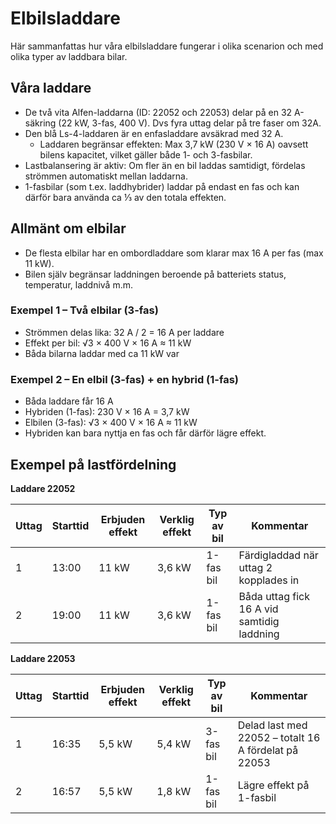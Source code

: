 # Elbilsladdare

Här sammanfattas hur våra elbilsladdare fungerar i olika scenarion och med olika typer av laddbara bilar.

## Våra laddare

- De två vita Alfen-laddarna (ID: 22052 och 22053) delar på en 32 A-säkring (22 kW, 3-fas, 400 V). Dvs fyra uttag delar på tre faser om 32A.
- Den blå Ls-4-laddaren är en enfasladdare avsäkrad med 32 A.
  - Laddaren begränsar effekten: Max 3,7 kW (230 V × 16 A) oavsett bilens kapacitet, vilket gäller både 1- och 3-fasbilar.
- Lastbalansering är aktiv: Om fler än en bil laddas samtidigt, fördelas strömmen automatiskt mellan laddarna.
- 1-fasbilar (som t.ex. laddhybrider) laddar på endast en fas och kan därför bara använda ca ⅓ av den totala effekten.

## Allmänt om elbilar

- De flesta elbilar har en ombordladdare som klarar max 16 A per fas (max 11 kW).
- Bilen själv begränsar laddningen beroende på batteriets status, temperatur, laddnivå m.m.

### Exempel 1 – Två elbilar (3-fas)
- Strömmen delas lika: 32 A / 2 = 16 A per laddare
- Effekt per bil: √3 × 400 V × 16 A ≈ 11 kW
- Båda bilarna laddar med ca 11 kW var

### Exempel 2 – En elbil (3-fas) + en hybrid (1-fas)
- Båda laddare får 16 A
- Hybriden (1-fas): 230 V × 16 A = 3,7 kW
- Elbilen (3-fas): √3 × 400 V × 16 A ≈ 11 kW
- Hybriden kan bara nyttja en fas och får därför lägre effekt.

## Exempel på lastfördelning

**Laddare 22052**

| Uttag | Starttid | Erbjuden effekt | Verklig effekt | Typ av bil | Kommentar |
|-------|----------|-----------------|---------------|------------|-----------|
| 1     | 13:00    | 11 kW           | 3,6 kW        | 1-fas bil  | Färdigladdad när uttag 2 kopplades in |
| 2     | 19:00    | 11 kW           | 3,6 kW        | 1-fas bil  | Båda uttag fick 16 A vid samtidig laddning |

**Laddare 22053**

| Uttag | Starttid | Erbjuden effekt | Verklig effekt | Typ av bil | Kommentar |
|-------|----------|-----------------|---------------|------------|-----------|
| 1     | 16:35    | 5,5 kW          | 5,4 kW        | 3-fas bil  | Delad last med 22052 – totalt 16 A fördelat på 22053 |
| 2     | 16:57    | 5,5 kW          | 1,8 kW        | 1-fas bil  | Lägre effekt på 1-fasbil | 